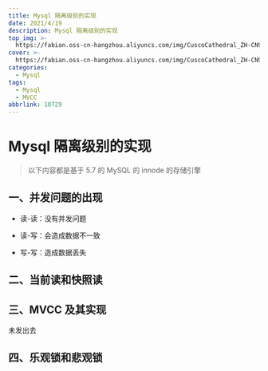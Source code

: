 ```yaml
---
title: Mysql 隔离级别的实现
date: 2021/4/19
description: Mysql 隔离级别的实现
top_img: >-
  https://fabian.oss-cn-hangzhou.aliyuncs.com/img/CuscoCathedral_ZH-CN9834821723_1920x1080.jpg
cover: >-
  https://fabian.oss-cn-hangzhou.aliyuncs.com/img/CuscoCathedral_ZH-CN9834821723_1920x1080.jpg
categories:
  - Mysql
tags:
  - Mysql
  - MVCC
abbrlink: 10729
---
```


# Mysql 隔离级别的实现

> 以下内容都是基于 5.7 的 MySQL 的 innode 的存储引擎

## 一、并发问题的出现

- 读-读：没有并发问题

- 读-写：会造成数据不一致
- 写-写：造成数据丢失

## 二、当前读和快照读

## 三、MVCC 及其实现







未发出去

## 四、乐观锁和悲观锁



